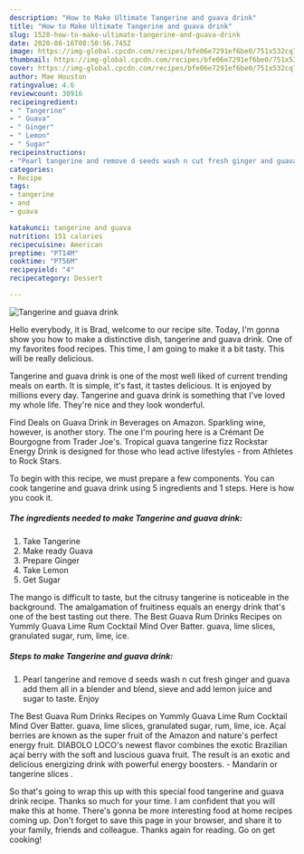 ```yaml
---
description: "How to Make Ultimate Tangerine and guava drink"
title: "How to Make Ultimate Tangerine and guava drink"
slug: 1528-how-to-make-ultimate-tangerine-and-guava-drink
date: 2020-08-16T08:50:56.745Z
image: https://img-global.cpcdn.com/recipes/bfe06e7291ef6be0/751x532cq70/tangerine-and-guava-drink-recipe-main-photo.jpg
thumbnail: https://img-global.cpcdn.com/recipes/bfe06e7291ef6be0/751x532cq70/tangerine-and-guava-drink-recipe-main-photo.jpg
cover: https://img-global.cpcdn.com/recipes/bfe06e7291ef6be0/751x532cq70/tangerine-and-guava-drink-recipe-main-photo.jpg
author: Mae Houston
ratingvalue: 4.6
reviewcount: 30916
recipeingredient:
- " Tangerine"
- " Guava"
- " Ginger"
- " Lemon"
- " Sugar"
recipeinstructions:
- "Pearl tangerine and remove d seeds wash n cut fresh ginger and guava add them all in a blender and blend, sieve and add lemon juice and sugar to taste. Enjoy"
categories:
- Recipe
tags:
- tangerine
- and
- guava

katakunci: tangerine and guava 
nutrition: 151 calories
recipecuisine: American
preptime: "PT14M"
cooktime: "PT56M"
recipeyield: "4"
recipecategory: Dessert

---
```



![Tangerine and guava drink](https://img-global.cpcdn.com/recipes/bfe06e7291ef6be0/751x532cq70/tangerine-and-guava-drink-recipe-main-photo.jpg)

Hello everybody, it is Brad, welcome to our recipe site. Today, I'm gonna show you how to make a distinctive dish, tangerine and guava drink. One of my favorites food recipes. This time, I am going to make it a bit tasty. This will be really delicious.

Tangerine and guava drink is one of the most well liked of current trending meals on earth. It is simple, it's fast, it tastes delicious. It is enjoyed by millions every day. Tangerine and guava drink is something that I've loved my whole life. They're nice and they look wonderful.

Find Deals on Guava Drink in Beverages on Amazon. Sparkling wine, however, is another story. The one I&#39;m pouring here is a Crémant De Bourgogne from Trader Joe&#39;s. Tropical guava tangerine fizz Rockstar Energy Drink is designed for those who lead active lifestyles - from Athletes to Rock Stars.


To begin with this recipe, we must prepare a few components. You can cook tangerine and guava drink using 5 ingredients and 1 steps. Here is how you cook it.

<!--inarticleads1-->

##### The ingredients needed to make Tangerine and guava drink:

1. Take  Tangerine
1. Make ready  Guava
1. Prepare  Ginger
1. Take  Lemon
1. Get  Sugar


The mango is difficult to taste, but the citrusy tangerine is noticeable in the background. The amalgamation of fruitiness equals an energy drink that&#39;s one of the best tasting out there. The Best Guava Rum Drinks Recipes on Yummly Guava Lime Rum Cocktail Mind Over Batter. guava, lime slices, granulated sugar, rum, lime, ice. 

<!--inarticleads2-->

##### Steps to make Tangerine and guava drink:

1. Pearl tangerine and remove d seeds wash n cut fresh ginger and guava add them all in a blender and blend, sieve and add lemon juice and sugar to taste. Enjoy


The Best Guava Rum Drinks Recipes on Yummly Guava Lime Rum Cocktail Mind Over Batter. guava, lime slices, granulated sugar, rum, lime, ice. Açaí berries are known as the super fruit of the Amazon and nature&#39;s perfect energy fruit. DIABOLO LOCO&#39;s newest flavor combines the exotic Brazilian açaí berry with the soft and luscious guava fruit. The result is an exotic and delicious energizing drink with powerful energy boosters. - Mandarin or tangerine slices . 

So that's going to wrap this up with this special food tangerine and guava drink recipe. Thanks so much for your time. I am confident that you will make this at home. There's gonna be more interesting food at home recipes coming up. Don't forget to save this page in your browser, and share it to your family, friends and colleague. Thanks again for reading. Go on get cooking!
